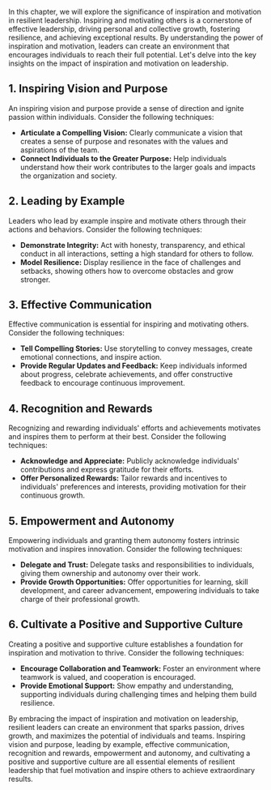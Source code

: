
In this chapter, we will explore the significance of inspiration and motivation in resilient leadership. Inspiring and motivating others is a cornerstone of effective leadership, driving personal and collective growth, fostering resilience, and achieving exceptional results. By understanding the power of inspiration and motivation, leaders can create an environment that encourages individuals to reach their full potential. Let's delve into the key insights on the impact of inspiration and motivation on leadership.

**1. Inspiring Vision and Purpose**
-----------------------------------

An inspiring vision and purpose provide a sense of direction and ignite passion within individuals. Consider the following techniques:

* **Articulate a Compelling Vision:** Clearly communicate a vision that creates a sense of purpose and resonates with the values and aspirations of the team.
* **Connect Individuals to the Greater Purpose:** Help individuals understand how their work contributes to the larger goals and impacts the organization and society.

**2. Leading by Example**
-------------------------

Leaders who lead by example inspire and motivate others through their actions and behaviors. Consider the following techniques:

* **Demonstrate Integrity:** Act with honesty, transparency, and ethical conduct in all interactions, setting a high standard for others to follow.
* **Model Resilience:** Display resilience in the face of challenges and setbacks, showing others how to overcome obstacles and grow stronger.

**3. Effective Communication**
------------------------------

Effective communication is essential for inspiring and motivating others. Consider the following techniques:

* **Tell Compelling Stories:** Use storytelling to convey messages, create emotional connections, and inspire action.
* **Provide Regular Updates and Feedback:** Keep individuals informed about progress, celebrate achievements, and offer constructive feedback to encourage continuous improvement.

**4. Recognition and Rewards**
------------------------------

Recognizing and rewarding individuals' efforts and achievements motivates and inspires them to perform at their best. Consider the following techniques:

* **Acknowledge and Appreciate:** Publicly acknowledge individuals' contributions and express gratitude for their efforts.
* **Offer Personalized Rewards:** Tailor rewards and incentives to individuals' preferences and interests, providing motivation for their continuous growth.

**5. Empowerment and Autonomy**
-------------------------------

Empowering individuals and granting them autonomy fosters intrinsic motivation and inspires innovation. Consider the following techniques:

* **Delegate and Trust:** Delegate tasks and responsibilities to individuals, giving them ownership and autonomy over their work.
* **Provide Growth Opportunities:** Offer opportunities for learning, skill development, and career advancement, empowering individuals to take charge of their professional growth.

**6. Cultivate a Positive and Supportive Culture**
--------------------------------------------------

Creating a positive and supportive culture establishes a foundation for inspiration and motivation to thrive. Consider the following techniques:

* **Encourage Collaboration and Teamwork:** Foster an environment where teamwork is valued, and cooperation is encouraged.
* **Provide Emotional Support:** Show empathy and understanding, supporting individuals during challenging times and helping them build resilience.

By embracing the impact of inspiration and motivation on leadership, resilient leaders can create an environment that sparks passion, drives growth, and maximizes the potential of individuals and teams. Inspiring vision and purpose, leading by example, effective communication, recognition and rewards, empowerment and autonomy, and cultivating a positive and supportive culture are all essential elements of resilient leadership that fuel motivation and inspire others to achieve extraordinary results.
